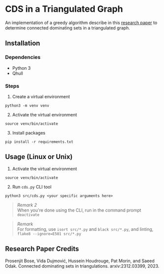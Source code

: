 # CDS in a Triangulated Graph

An implementation of a greedy algorithm describe in this [research paper](https://arxiv.org/abs/2312.03399) to determine connected dominating sets in a triangulated graph.

## Installation

### Dependencies

- Python 3
- Qhull

### Steps

1. Create a virtual environment
```shell
python3 -m venv venv
```
2. Activate the virtual environment
```shell
source venv/bin/activate
```
3. Install packages
```shell
pip install -r requirements.txt
```

## Usage (Linux or Unix)

1. Activate the virtual environment
```shell
source venv/bin/activate
```

2. Run `cds.py` CLI tool
```shell
python3 src/cds.py <your specific arguments here>
```

> *Remark 2*  
> When you're done using the CLI, run in the command prompt `deactivate`

> *Remark*  
> For formatting, use `isort src/*.py` and `black src/*.py`, and linting, `flake8 --ignore=E501 src/*.py`

## Research Paper Credits

Prosenjit Bose, Vida Dujmović, Hussein Houdrouge, Pat Morin, and Saeed Odak. Connected dominating sets in triangulations. arxiv:2312.03399, 2023.